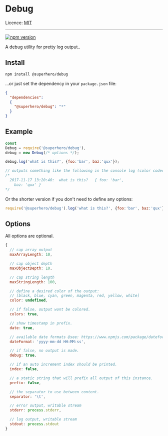 # Debug

Licence: [MIT](https://opensource.org/licenses/MIT)

---

[![npm version](https://badge.fury.io/js/%40superhero%2Fdebug.svg)](https://badge.fury.io/js/%40superhero%2Fdebug)

A debug utility for pretty log output..

## Install

`npm install @superhero/debug`

...or just set the dependency in your `package.json` file:

```json
{
  "dependencies":
  {
    "@superhero/debug": "*"
  }
}
```

## Example

```javascript
const
Debug = require('@superhero/debug'),
debug = new Debug(/* options */);

debug.log('what is this?', {foo:'bar', baz:'qux'});

// outputs something like the following in the console log (color coded):
/*
  2017-11-17 13:20:40:	what is this?	{ foo: 'bar',
    baz: 'qux' }
*/
```

Or the shorter version if you don't need to define any options:

```javascript
require('@superhero/debug').log('what is this?', {foo:'bar', baz:'qux'});
```

## Options

All options are optional.

```javascript
{
  // cap array output
  maxArrayLength: 10,

  // cap object depth
  maxObjectDepth: 10,

  // cap string length
  maxStringLength: 100,

  // define a desired color of the output:
  // [black, blue, cyan, green, magenta, red, yellow, white]
  color: undefined,

  // if false, output wont be colored.
  colors: true,

  // show timestamp in prefix.
  date: true,

  // available date formats @see: https://www.npmjs.com/package/dateformat
  dateFormat: 'yyyy-mm-dd HH:MM:ss',

  // if false, no output is made.
  debug: true,

  // if an auto increment index should be printed.
  index: false,

  // a static string that will prefix all output of this instance.
  prefix: false,

  // the separator to use between content.
  separator: '\t',

  // error output, writable stream
  stderr: process.stderr,

  // log output, writable stream
  stdout: process.stdout
}
```
